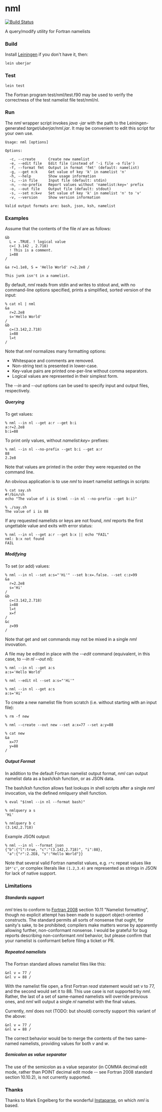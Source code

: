 nml
===
[![Build Status](https://travis-ci.org/maddenp/nml.svg)](https://travis-ci.org/maddenp/nml)

A query/modify utility for Fortran namelists

### Build

Install [Leiningen](http://leiningen.org/) if you don't have it, then:

`lein uberjar`

### Test

`lein test`

The Fortran program test/nml/test.f90 may be used to verify the correctness of the test namelist file test/nml/nl.

### Run

The _nml_ wrapper script invokes _java -jar_ with the path to the Leiningen-generated _target/uberjar/nml.jar_. It may be convenient to edit this script for your own use.

````
Usage: nml [options]

Options:

  -c, --create      Create new namelist
  -e, --edit file   Edit file (instead of '-i file -o file')
  -f, --format fmt  Output in format 'fmt' (default: namelist)
  -g, --get n:k     Get value of key 'k' in namelist 'n'
  -h, --help        Show usage information
  -i, --in file     Input file (default: stdin)
  -n, --no-prefix   Report values without 'namelist:key=' prefix
  -o, --out file    Output file (default: stdout)
  -s, --set n:k=v   Set value of key 'k' in namelist 'n' to 'v'
  -v, --version     Show version information

Valid output formats are: bash, json, ksh, namelist
````

### Examples

Assume that the contents of the file _nl_ are as follows:

```
&b
  L = .TRUE. ! logical value
  c=( 3.142 , 2.718)
  ! This is a comment.
  i=88
/

&a r=1.1e8, S = 'Hello World' r=2.2e8 /

This junk isn't in a namelist.
```

By default, _nml_ reads from stdin and writes to stdout and, with no command-line options specified, prints a simplified, sorted version of the input:

```
% cat nl | nml
&a
  r=2.2e8
  s='Hello World'
/
&b
  c=(3.142,2.718)
  i=88
  l=t
/
````

Note that _nml_ normalizes many formatting options:

- Whitespace and comments are removed.
- Non-string text is presented in lower-case.
- Key-value pairs are printed one-per-line without comma separators.
- Logical values are represented in their simplest form.

The _--in_ and _--out_ options can be used to specify input and output files, respectively.

##### Querying

To get values:

````
% nml --in nl --get a:r --get b:i
a:r=2.2e8
b:i=88
````

To print only values, without _namelist:key=_ prefixes:

````
% nml --in nl --no-prefix --get b:i --get a:r
88
2.2e8
````

Note that values are printed in the order they were requested on the command line.

An obvious application is to use _nml_ to insert namelist settings in scripts:

```
% cat say.sh
#!/bin/sh
echo "The value of i is $(nml --in nl --no-prefix --get b:i)"

% ./say.sh
The value of i is 88
````

If any requested namelists or keys are not found, _nml_ reports the first ungettable value and exits with error status:

````
% nml --in nl --get a:r --get b:x || echo "FAIL"
nml: b:x not found
FAIL
````

##### Modifying

To set (or add) values:

````
% nml --in nl --set a:s="'Hi'" --set b:x=.false. --set c:z=99
&a
  r=2.2e8
  s='Hi'
/
&b
  c=(3.142,2.718)
  i=88
  l=t
  x=f
/
&c
  z=99
/
````

Note that get and set commands may not be mixed in a single _nml_ invovation.

A file may be edited in place with the _--edit_ command (equivalent, in this case, to _--in nl --out nl_):

````
% nml --in nl --get a:s
a:s='Hello World'

% nml --edit nl --set a:s="'Hi'"

% nml --in nl --get a:s
a:s='Hi'
````

To create a new namelist file from scratch (i.e. without starting with an input file):

````
% rm -f new

% nml --create --out new --set a:x=77 --set a:y=88

% cat new
&a
  x=77
  y=88
/
````

##### Output Format

In addition to the default Fortran namelist output format, _nml_ can output namelist data as a bash/ksh function, or as JSON data.

The bash/ksh function allows fast lookups in shell scripts after a single _nml_ invocation, via the defined _nmlquery_ shell function.

````
% eval "$(nml --in nl --format bash)"

% nmlquery a s
'Hi'

% nmlquery b c
(3.142,2.718)
````

Example JSON output:

```
% nml --in nl --format json
{"b":{"l":true, "c":"(3.142,2.718)", "i":88},
 "a":{"r":2.2E8, "s":"Hello World"}}
```

Note that several valid Fortran namelist values, e.g. `r*c` repeat values like `10*'c'`, or complex literals like `(1.2,3.4)` are represented as strings in JSON for lack of native support.

### Limitations

##### Standards support

_nml_ tries to conform to [Fortran 2008](https://gcc.gnu.org/wiki/GFortranStandards#Fortran_2008) section 10.11 "Namelist formatting", though no explicit attempt has been made to support object-oriented constructs. The standard permits all sorts of nonsense that ought, for sanity's sake, to be prohibited; compilers make matters worse by apparently allowing further, non-conformant nonsense. I would be grateful for bug reports describing non-conformant _nml_ behavior, but please confirm that your namelist is conformant before filing a ticket or PR.

##### Repeated namelists

The Fortran standard allows namelist files like this:

```
&nl v = 77 /
&nl v = 88 /
```

With the namelist file open, a first Fortran _read_ statement would set v to 77, and the second would set it to 88. This use case is not supported by _nml_. Rather, the last of a set of same-named namelists will override previous ones, and _nml_ will output a single _nl_ namelist with the final values.

Currently, _nml_ does not (TODO: but should) correctly support this variant of the above:

```
&nl v = 77 /
&nl w = 88 /
```

The correct behavior would be to merge the contents of the two same-named namelists, providing values for both _v_ and _w_.

##### Semicolon as value separator

The use of the semicolon as a value separator (in COMMA decimal edit mode, rather than POINT decimal edit mode -- see Fortran 2008 standard section 10.10.2), is not currently supported.

### Thanks

Thanks to Mark Engelberg for the wonderful [Instaparse](https://github.com/Engelberg/instaparse), on which _nml_ is based.

